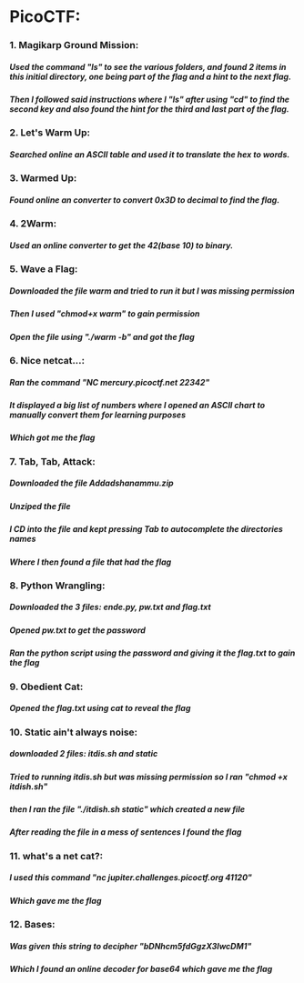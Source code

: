 <H1> PicoCTF: </H1>
  <H3> 1. Magikarp Ground Mission: </H3>
    <H5>Used the command "ls" to see the various folders, and found 2 items in this initial directory, one being part of the flag and a hint to the next flag.</H5>
    <H5>Then I followed said instructions where I "ls" after using "cd" to find the second key and also found the hint for the third and last part of the flag.</H5>
  <H3> 2. Let's Warm Up: </H3>
    <H5>Searched online an ASCII table and used it to translate the hex to words.</H5>
  <H3> 3. Warmed Up: </H3>
    <H5>Found online an converter to convert 0x3D to decimal to find the flag.</H5>
  <H3> 4. 2Warm: </H3>
    <H5>Used an online converter to get the 42(base 10) to binary.</H5>
  <H3> 5. Wave a Flag: </H3>
    <H5>Downloaded the file warm and tried to run it but I was missing permission</H5>
    <H5>Then I used "chmod+x warm" to gain permission</H5>
    <H5>Open the file using "./warm -b" and got the flag</H5>
  <H3> 6. Nice netcat...: </H3>
    <H5>Ran the command "NC mercury.picoctf.net 22342"</H5>
    <H5> It displayed a big list of numbers where I opened an ASCII chart to manually convert them for learning purposes</H5>
    <H5>Which got me the flag</H5>
  <H3> 7. Tab, Tab, Attack: </H3>
    <H5>Downloaded the file Addadshanammu.zip</H5>
    <H5>Unziped the file</H5>
    <H5>I CD into the file and kept pressing Tab to autocomplete the directories names</H5>
    <H5>Where I then found a file that had the flag</H5>
  <H3> 8. Python Wrangling: </H3>
    <H5>Downloaded the 3 files: ende.py, pw.txt and flag.txt</H5>
    <H5>Opened pw.txt to get the password</H5>
    <H5> Ran the python script using the password and giving it the flag.txt to gain the flag</H5>
  <H3> 9. Obedient Cat: </H3>
    <H5>Opened the flag.txt using cat to reveal the flag</H5>
  <H3> 10. Static ain't always noise: </H3>
    <H5> downloaded 2 files: itdis.sh and static</H5>
    <H5> Tried to running itdis.sh but was missing permission so I ran "chmod +x itdish.sh"</H5>
    <H5> then I ran the file "./itdish.sh static" which created a new file</H5>
    <H5>After reading the file in a mess of sentences I found the flag</H5>
  <H3> 11. what's a net cat?: </H3>
    <H5>I used this command "nc jupiter.challenges.picoctf.org 41120"</H5>
    <H5>Which gave me the flag</H5>
  <H3> 12. Bases: </H3>
    <H5> Was given  this string to decipher "bDNhcm5fdGgzX3IwcDM1"</H5>
    <H5>Which I found an online decoder for base64 which gave me the flag</H5>
